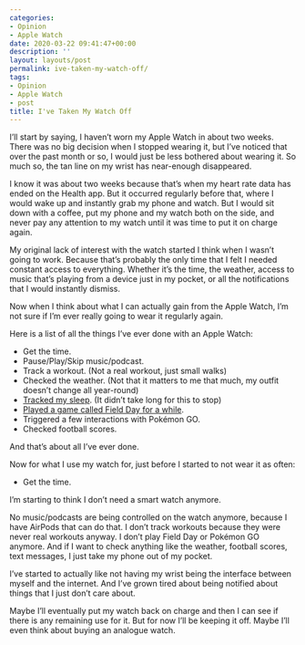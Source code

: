 ```yaml
---
categories:
- Opinion
- Apple Watch
date: 2020-03-22 09:41:47+00:00
description: ''
layout: layouts/post
permalink: ive-taken-my-watch-off/
tags:
- Opinion
- Apple Watch
- post
title: I've Taken My Watch Off
---
```


<p>I&#8217;ll start by saying, I haven&#8217;t worn my Apple Watch in about two weeks. There was no big decision when I stopped wearing it, but I&#8217;ve noticed that over the past month or so, I would just be less bothered about wearing it. So much so, the tan line on my wrist has near-enough disappeared.</p>
<p>I know it was about two weeks because that&#8217;s when my heart rate data has ended on the Health app. But it occurred regularly before that, where I would wake up and instantly grab my phone and watch. But I would sit down with a coffee, put my phone and my watch both on the side, and never pay any attention to my watch until it was time to put it on charge again.</p>
<p>My original lack of interest with the watch started I think when I wasn&#8217;t going to work. Because that&#8217;s probably the only time that I felt I needed constant access to everything. Whether it&#8217;s the time, the weather, access to music that&#8217;s playing from a device just in my pocket, or all the notifications that I would instantly dismiss.</p>
<p>Now when I think about what I can actually gain from the Apple Watch, I&#8217;m not sure if I&#8217;m ever really going to wear it regularly again.</p>
<p>Here is a list of all the things I&#8217;ve ever done with an Apple Watch:</p>
<ul>
<li>Get the time.</li>
<li>Pause/Play/Skip music/podcast.</li>
<li>Track a workout. (Not a real workout, just small walks)</li>
<li>Checked the weather. (Not that it matters to me that much, my outfit doesn&#8217;t change all year-round)</li>
<li><a href="https://chrishannah.me/new-watches-strategy/">Tracked my sleep</a>. (It didn&#8217;t take long for this to stop)</li>
<li><a href="https://chrishannah.me/being-surprised-by-an-apple-watch-app/">Played a game called Field Day for a while</a>.</li>
<li>Triggered a few interactions with Pokémon GO.</li>
<li>Checked football scores.</li>
</ul>
<p>And that&#8217;s about all I&#8217;ve ever done.</p>
<p>Now for what I use my watch for, just before I started to not wear it as often:</p>
<ul>
<li>Get the time.</li>
</ul>
<p>I&#8217;m starting to think I don&#8217;t need a smart watch anymore.</p>
<p>No music/podcasts are being controlled on the watch anymore, because I have AirPods that can do that. I don&#8217;t track workouts because they were never real workouts anyway. I don&#8217;t play Field Day or Pokémon GO anymore. And if I want to check anything like the weather, football scores, text messages, I just take my phone out of my pocket.</p>
<p>I&#8217;ve started to actually like not having my wrist being the interface between myself and the internet. And I&#8217;ve grown tired about being notified about things that I just don&#8217;t care about.</p>
<p>Maybe I&#8217;ll eventually put my watch back on charge and then I can see if there is any remaining use for it. But for now I&#8217;ll be keeping it off. Maybe I&#8217;ll even think about buying an analogue watch.</p>